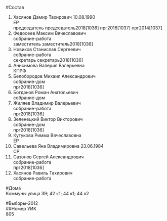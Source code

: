 #Состав  
1. Хасянов Дамир Тахирович 10.08.1990  
    ЕР  
    председатель председатель2018[1036] прг2016[1037] прг2014[1037]  
2. Федосеев Максим Вячеславович  
    собрание-работа  
    заместитель заместитель2018[1036]  
3. Новиков Станислав Сергеевич  
    собрание-работа  
    секретарь секретарь2018[1036]  
4. Анисимова Валерия Валерьевна  
    КПРФ  
5. Белобородов Михаил Александрович  
    собрание-дом  
    прг2018[1036]  
6. Богданов Роман Анатольевич  
    собрание-дом  
7. Жиляев Владимир Валерьевич  
    собрание-работа  
    прг2018[1036]  
8. Зеленецкий Виктор Викторович  
    собрание-дом  
    прг2018[1036]  
9. Кутукова Римма Вячеславовна  
    ЕР  
10. Савельева Яна Владимировна 23.06.1984  
    СР  
11. Сазонов Сергей Александрович  
    собрание-работа  
    прг2018[1036]  
12. Хасянов Равиль Тахирович  
    собрание-работа  
  
#Дома  
Коммуны улица 39; 42 к1; 44 к1; 44 к2  
  
#Выборы-2012  
##Номер УИК  
805  
